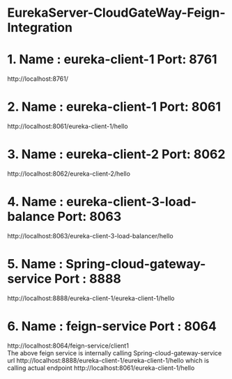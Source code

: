 # EurekaServer-CloudGateWay-Feign-Integration

# 1. Name : eureka-client-1  Port: 8761
http://localhost:8761/

# 2. Name : eureka-client-1  Port: 8061
http://localhost:8061/eureka-client-1/hello

# 3. Name : eureka-client-2  Port: 8062
http://localhost:8062/eureka-client-2/hello

# 4. Name : eureka-client-3-load-balance  Port: 8063
http://localhost:8063/eureka-client-3-load-balancer/hello

# 5. Name : Spring-cloud-gateway-service  Port : 8888
http://localhost:8888/eureka-client-1/eureka-client-1/hello

# 6. Name : feign-service  Port : 8064
http://localhost:8064/feign-service/client1 
<br>
The above feign service is internally calling Spring-cloud-gateway-service url http://localhost:8888/eureka-client-1/eureka-client-1/hello  which is calling actual endpoint http://localhost:8061/eureka-client-1/hello
